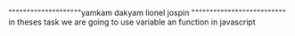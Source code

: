 """"""""""""""""""""yamkam dakyam lionel jospin """"""""""""""""""""""""""
in theses task we are going to use variable an function in javascript
